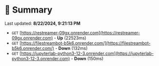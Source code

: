 # 📖 Summary
Last updated: **8/22/2024, 9:21:13 PM**

- `GET` [https://restreamer-09gx.onrender.com](https://restreamer-09gx.onrender.com) - **Up** (22523ms)
- `GET` [https://filestreambot-b5k6.onrender.com/](https://filestreambot-b5k6.onrender.com/) - **Down** (132ms)
- `GET` [https://jupyterlab-python3-12-3.onrender.com](https://jupyterlab-python3-12-3.onrender.com) - **Down** (150ms)
